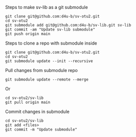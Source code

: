 Steps to make sv-lib as a git submodule 
```
git clone git@github.com:d4u-b/sv-otu2.git
cd sv-otu2
git submodule add git@github.com:d4u-b/sv-lib.git sv-lib
git commit -am "Update sv-lib submodule"
git push origin main 
```

Steps to clone a repo with submodule inside
```
git clone git@github.com:d4u-b/sv-otu2.git
cd sv-otu2
git submodule update --init --recursive
```

Pull changes from submodule repo
```
git submodule update --remote --merge
```
Or
```
cd sv-otu2/sv-lib
git pull origin main
```

Commit changes in submodule
```
cd sv-otu2/sv-lib
git add <files>
git commit -m "Update submodule"
```

